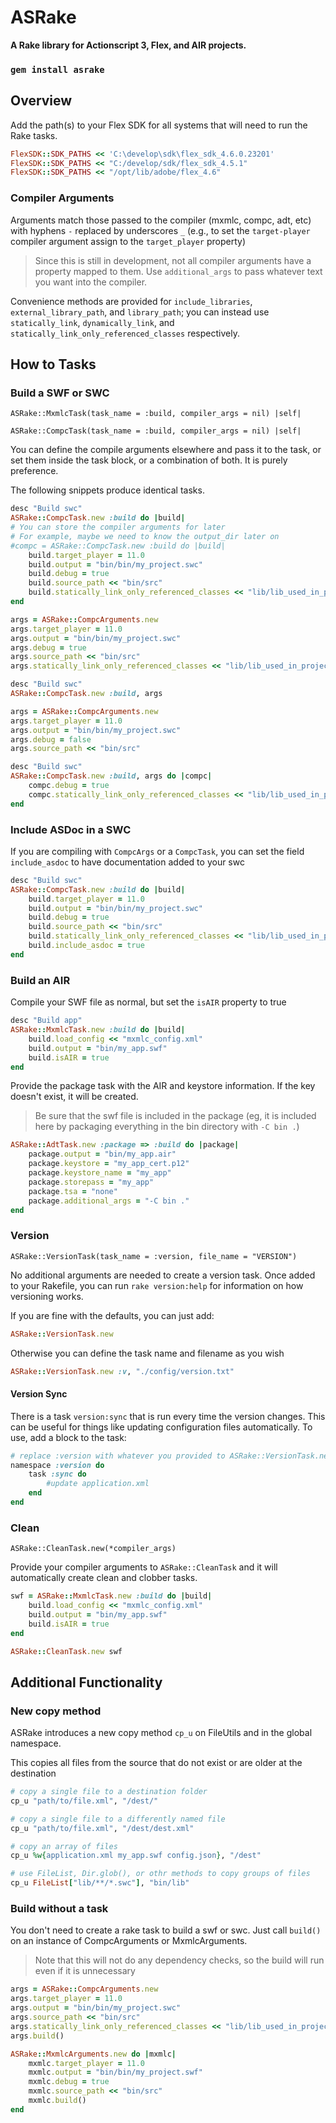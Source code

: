 ASRake
======

**A Rake library for Actionscript 3, Flex, and AIR projects.**

### `gem install asrake`


Overview
--------

Add the path(s) to your Flex SDK for all systems that will need to run the Rake tasks.
```ruby
FlexSDK::SDK_PATHS << 'C:\develop\sdk\flex_sdk_4.6.0.23201'
FlexSDK::SDK_PATHS << "C:/develop/sdk/flex_sdk_4.5.1"
FlexSDK::SDK_PATHS << "/opt/lib/adobe/flex_4.6"
```

### Compiler Arguments

Arguments match those passed to the compiler (mxmlc, compc, adt, etc) with hyphens `-` replaced by underscores `_` (e.g., to set the `target-player` compiler argument assign to the `target_player` property)

> Since this is still in development, not all compiler arguments have a property mapped to them. Use `additional_args` to pass whatever text you want into the compiler.

Convenience methods are provided for `include_libraries`, `external_library_path`, and `library_path`; you can instead use `statically_link`, `dynamically_link`, and `statically_link_only_referenced_classes` respectively.


How to Tasks
------------

### Build a SWF or SWC

```
ASRake::MxmlcTask(task_name = :build, compiler_args = nil) |self|
```
```
ASRake::CompcTask(task_name = :build, compiler_args = nil) |self|
```

You can define the compile arguments elsewhere and pass it to the task, or set them inside the task block, or a combination of both. It is purely preference.

The following snippets produce identical tasks.

```ruby
desc "Build swc"
ASRake::CompcTask.new :build do |build|
# You can store the compiler arguments for later
# For example, maybe we need to know the output_dir later on
#compc = ASRake::CompcTask.new :build do |build|
	build.target_player = 11.0
	build.output = "bin/bin/my_project.swc"
	build.debug = true
	build.source_path << "bin/src"
	build.statically_link_only_referenced_classes << "lib/lib_used_in_project.swc"
end
```

```ruby
args = ASRake::CompcArguments.new
args.target_player = 11.0
args.output = "bin/bin/my_project.swc"
args.debug = true
args.source_path << "bin/src"
args.statically_link_only_referenced_classes << "lib/lib_used_in_project.swc"

desc "Build swc"
ASRake::CompcTask.new :build, args
```

```ruby
args = ASRake::CompcArguments.new
args.target_player = 11.0
args.output = "bin/bin/my_project.swc"
args.debug = false
args.source_path << "bin/src"

desc "Build swc"
ASRake::CompcTask.new :build, args do |compc|
	compc.debug = true
	compc.statically_link_only_referenced_classes << "lib/lib_used_in_project.swc"
end
```

### Include ASDoc in a SWC

If you are compiling with `CompcArgs` or a `CompcTask`, you can set the field `include_asdoc` to have documentation added to your swc

```ruby
desc "Build swc"
ASRake::CompcTask.new :build do |build|
	build.target_player = 11.0
	build.output = "bin/bin/my_project.swc"
	build.debug = true
	build.source_path << "bin/src"
	build.statically_link_only_referenced_classes << "lib/lib_used_in_project.swc"
	build.include_asdoc = true
end
```

### Build an AIR

Compile your SWF file as normal, but set the `isAIR` property to true

```ruby
desc "Build app"
ASRake::MxmlcTask.new :build do |build|
	build.load_config << "mxmlc_config.xml"
	build.output = "bin/my_app.swf"
	build.isAIR = true
end
```

Provide the package task with the AIR and keystore information. If the key doesn't exist, it will be created.

> Be sure that the swf file is included in the package (eg, it is included here by packaging everything in the bin directory with `-C bin .`)

```ruby
ASRake::AdtTask.new :package => :build do |package|
	package.output = "bin/my_app.air"
	package.keystore = "my_app_cert.p12"
	package.keystore_name = "my_app"
	package.storepass = "my_app"
	package.tsa = "none"
	package.additional_args = "-C bin ."
end
```

### Version

```
ASRake::VersionTask(task_name = :version, file_name = "VERSION")
```

No additional arguments are needed to create a version task. Once added to your Rakefile, you can run `rake version:help` for information on how versioning works.

If you are fine with the defaults, you can just add:

```ruby
ASRake::VersionTask.new
```

Otherwise you can define the task name and filename as you wish

```ruby
ASRake::VersionTask.new :v, "./config/version.txt"
```

#### Version Sync

There is a task `version:sync` that is run every time the version changes. This can be useful for things like updating configuration files automatically. To use, add a block to the task:

```ruby
# replace :version with whatever you provided to ASRake::VersionTask.new 
namespace :version do
	task :sync do
		#update application.xml
	end
end
```

### Clean

```
ASRake::CleanTask.new(*compiler_args)
```

Provide your compiler arguments to `ASRake::CleanTask` and it will automatically create clean and clobber tasks.

```ruby
swf = ASRake::MxmlcTask.new :build do |build|
	build.load_config << "mxmlc_config.xml"
	build.output = "bin/my_app.swf"
	build.isAIR = true
end

ASRake::CleanTask.new swf
```

Additional Functionality
------------------------

### New copy method

ASRake introduces a new copy method `cp_u` on FileUtils and in the global namespace.

This copies all files from the source that do not exist or are older at the destination

```ruby
# copy a single file to a destination folder
cp_u "path/to/file.xml", "/dest/"

# copy a single file to a differently named file
cp_u "path/to/file.xml", "/dest/dest.xml"

# copy an array of files
cp_u %w{application.xml my_app.swf config.json}, "/dest"

# use FileList, Dir.glob(), or othr methods to copy groups of files
cp_u FileList["lib/**/*.swc"], "bin/lib"
```

### Build without a task

You don't need to create a rake task to build a swf or swc. Just call `build()` on an instance of CompcArguments or MxmlcArguments.

> Note that this will not do any dependency checks, so the build will run even if it is unnecessary

```ruby
args = ASRake::CompcArguments.new
args.target_player = 11.0
args.output = "bin/bin/my_project.swc"
args.source_path << "bin/src"
args.statically_link_only_referenced_classes << "lib/lib_used_in_project.swc"
args.build()

ASRake::MxmlcArguments.new do |mxmlc|
	mxmlc.target_player = 11.0
	mxmlc.output = "bin/bin/my_project.swf"
	mxmlc.debug = true
	mxmlc.source_path << "bin/src"
	mxmlc.build()
end
```